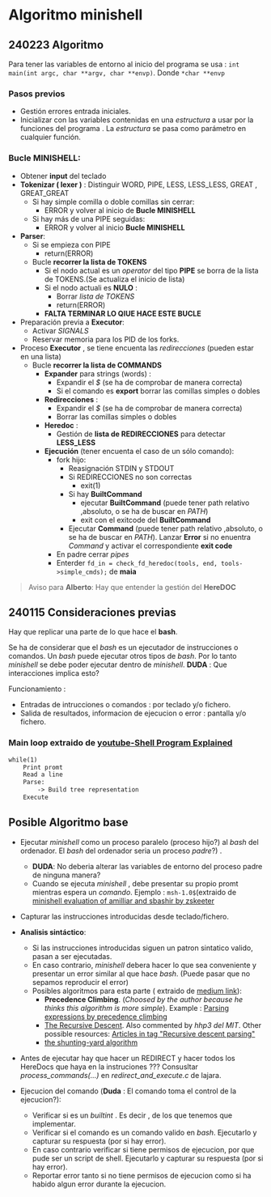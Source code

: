 # Algoritmo minishell

## 240223 Algoritmo

Para tener las variables de entorno al inicio del programa se usa : `int	main(int argc, char **argv, char **envp)`. Donde  `*char **envp`

### Pasos previos

- Gestión errores entrada iniciales.
- Inicializar   con las variables contenidas en una *estructura*  a usar por la funciones del programa . La *estructura* se pasa como parámetro en cualquier función.


### Bucle MINISHELL:

-  Obtener **input** del teclado
- **Tokenizar ( lexer )**  : Distinguir WORD, PIPE, LESS, LESS_LESS, GREAT , GREAT_GREAT
	- Si hay simple comilla  o doble comillas sin cerrar:
		- ERROR y volver al inicio de **Bucle MINISHELL**
	- Si hay más de una PIPE seguidas:
		- ERROR y volver al inicio **Bucle MINISHELL**
- **Parser**:
	- Si se empieza con PIPE 
		-  return(ERROR)
	- Bucle **recorrer la lista de TOKENS**
		- Si el nodo actual es un *operator* del tipo **PIPE** se borra de la lista de TOKENS.(Se actualiza el inicio de lista)
		- Si el nodo actuali es **NULO** :
			- Borrar *lista de TOKENS*
			- return(ERROR)
		- **FALTA TERMINAR LO QIUE HACE ESTE BUCLE**
- Preparación previa  a **Executor**:
	- Activar *SIGNALS*
	- Reservar memoria para los PID de los forks.
- Proceso **Executor** , se tiene encuenta las *redirecciones* (pueden estar en una lista)
	- Bucle **recorrer la lista de COMMANDS**
		- **Expander** para strings (words) : 
			- Expandir el *$* (se ha de comprobar de manera correcta)
			- Si el comando es **export** borrar las comillas simples o dobles
		- **Redirecciones** :
			- Expandir el *$* (se ha de comprobar de manera correcta)
			- Borrar las comillas simples o dobles
		- **Heredoc** :
			- Gestión de **lista de REDIRECCIONES** para detectar **LESS_LESS**
		- **Ejecución** (tener encuenta el caso de un sólo comando):
			- fork hijo:
				- Reasignación STDIN y STDOUT
				- Si REDIRECCIONES no son correctas 
					- exit(1)
				- Si hay **BuiltCommand**
					- ejecutar **BuiltCommand** (puede tener path relativo ,absoluto, o se ha de buscar en *PATH*)
					- exit con el exitcode del **BuiltCommand**
				- Ejecutar **Command** (puede tener path relativo ,absoluto, o se ha de buscar en *PATH*). Lanzar **Error** si no enuentra *Command* y activar el correspondiente **exit code**
			- En padre cerrar *pipes*
			- Enterder `fd_in = check_fd_heredoc(tools, end, tools->simple_cmds);` de **maia**

> Aviso para **Alberto**: Hay que entender la gestión del **HereDOC**			


## 240115 Consideraciones previas

Hay que replicar una parte de lo que hace el **bash**.

Se ha de considerar que el *bash* es un ejecutador de instrucciones o comandos.
Un *bash* puede ejecutar otros tipos de *bash*. Por lo tanto *minishell* se debe poder ejecutar dentro de *minishell*. **DUDA** : Que interacciones implica esto?

Funcionamiento :
- Entradas de intrucciones o comandos : por teclado y/o fichero.
- Salida de resultados, informacion de ejecucion o error : pantalla y/o fichero.


### Main loop extraido de [youtube-Shell Program Explained](https://www.youtube.com/watch?v=ubt-UjcQUYg)

```txt
while(1)
	Print promt
	Read a line
	Parse:
		-> Build tree representation
	Execute
```

## Posible Algoritmo base

- Ejecutar *minishell* como un proceso paralelo (proceso hijo?) al *bash* del ordenador. El *bash* del ordenador seria un proceso *padre*?) .
	- **DUDA**: No deberia alterar las variables de entorno del proceso padre de ninguna manera?
	- Cuando se ejecuta *minishell* , debe presentar su propio promt mientras espera un *comando*. Ejemplo : `msh-1.0$`(extraido de [minishell evaluation of amilliar and sbashir by zskeeter](https://www.youtube.com/watch?v=DAkCD6CsEFI)
- Capturar las instrucciones introducidas desde teclado/fichero.
- **Analisis sintáctico**: 
	- Si las instrucciones introducidas siguen un patron sintatico valido, pasan a ser ejecutadas.
	- En caso contrario, *minishell* debera hacer lo que sea conveniente y presentar un error similar al que hace *bash*. (Puede pasar que no sepamos reproducir el error)
	- Posibles algoritmos para esta parte ( extraido de [medium link](https://m4nnb3ll.medium.com/minishell-building-a-mini-bash-a-42-project-b55a10598218)):
		- **Precedence Climbing**. (*Choosed by the author because he thinks this algorithm is more simple*). Example : [Parsing expressions by precedence climbing](https://eli.thegreenplace.net/2012/08/02/parsing-expressions-by-precedence-climbing)
		- [The Recursive Descent](https://en.wikipedia.org/wiki/Recursive_descent_parser). Also commented by *hhp3 del MIT*. Other possible resources: [Articles in tag "Recursive descent parsing"](https://eli.thegreenplace.net/tag/recursive-descent-parsing)
		- [the shunting-yard algorithm](https://en.wikipedia.org/wiki/Shunting_yard_algorithm)

- Antes de ejecutar hay que hacer un REDIRECT y hacer todos los HereDocs que haya en la instruciones  ??? Consusltar  *process_commands(...)*  en *redirect_and_execute.c* de lajara.

- Ejecucion del comando (**Duda** : El comando toma el control de la ejecucion?):
	- Verificar si es un *builtint* . Es decir , de los que tenemos que implementar.
	- Verificar si el comando es un comando valido en *bash*. Ejecutarlo y capturar su respuesta (por si hay error).
	- En caso contrario verificar si tiene permisos de ejecucion, por que pude ser un script de shell. Ejecutarlo y capturar su respuesta (por si hay error).
	- Reportar error tanto si no tiene permisos de ejecucion como si ha habido algun error durante la ejecucion.


